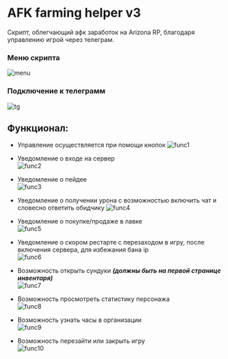 # AFK farming helper v3

Скрипт, облегчающий афк заработок на Arizona RP, благодаря управлению игрой через телеграм.

### Меню скрипта

![menu](https://i.imgur.com/ZYumGnf.png)

### Подключение к телеграмм

![tg](https://i.imgur.com/hOnAuLM.png)


## Функционал:
* Управление осуществляется при помощи кнопок
![func1](https://i.imgur.com/0S9PKAx.png)

* Уведомление о входе на сервер<br>
![func2](https://i.imgur.com/m9kb6zw.png)

* Уведомление о пейдее<br>
![func3](https://i.imgur.com/wBfUrnb.png)

* Уведомление о получении урона с возможностью включить чат и словесно ответить обидчику
![func4](https://i.imgur.com/OVPtTja.png)

* Уведомление о покупке/продаже в лавке<br>
![func5](https://i.imgur.com/V8U6yBc.png)

* Уведомление о скором рестарте с перезаходом в игру, после включения сервера, для избежания бана ip<br>
![func6](https://i.imgur.com/3yfAwpc.png)

* Возможность открыть сундуки **_(должны быть на первой странице инвентаря)_**<br>
![func7](https://i.imgur.com/EFgHD4e.png)

* Возможность просмотреть статистику персонажа<br>
![func8](https://i.imgur.com/P42GDa1.png)

* Возможность узнать часы в организации<br>
![func9](https://i.imgur.com/7BfyRVN.png)

* Возможность перезайти или закрыть игру<br>
![func10](https://i.imgur.com/xSDBlCQ.png)

